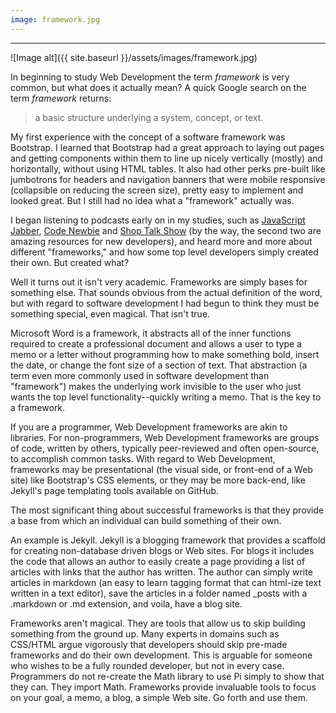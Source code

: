 ```yaml
---
image: framework.jpg
---
```

---

![Image alt]({{ site.baseurl }}/assets/images/framework.jpg)

In beginning to study Web Development the term *framework* is very common, but what does it actually mean? A quick Google search on the term *framework* returns:

> a basic structure underlying a system, concept, or text.

My first experience with the concept of a software framework was Bootstrap. I learned that Bootstrap had a great approach to laying out pages and getting components within them to line up nicely vertically (mostly) and horizontally, without using HTML tables. It also had other perks pre-built like jumbotrons for headers and navigation banners that were mobile responsive (collapsible on reducing the screen size), pretty easy to implement and looked great. But I still had no idea what a "framework" actually was.

I began listening to podcasts early on in my studies, such as [JavaScript Jabber](https://devchat.tv/js-jabber), [Code Newbie](http://www.codenewbie.org/) and [Shop Talk Show](http://shoptalkshow.com/) (by the way, the second two are amazing resources for new developers), and heard more and more about different "frameworks," and how some top level developers simply created their own. But created what?

Well it turns out it isn't very academic. Frameworks are simply bases for something else. That sounds obvious from the actual definition of the word, but with regard to software development I had begun to think they must be something special, even magical. That isn't true.

Microsoft Word is a framework, it abstracts all of the inner functions required to create a professional document and allows a user to type a memo or a letter without programming how to make something bold, insert the date, or change the font size of a section of text. That abstraction (a term even more commonly used in software development than "framework") makes the underlying work invisible to the user who just wants the top level functionality--quickly writing a memo. That is the key to a framework.

If you are a programmer, Web Development frameworks are akin to libraries. For non-programmers, Web Development frameworks are groups of code, written by others, typically peer-reviewed and often open-source, to accomplish common tasks. With regard to Web Development, frameworks may be presentational (the visual side, or front-end of a Web site) like Bootstrap's CSS elements, or they may be more back-end, like Jekyll's page templating tools available on GitHub.

The most significant thing about successful frameworks is that they provide a base from which an individual can build something of their own.

An example is Jekyll. Jekyll is a blogging framework that provides a scaffold for creating non-database driven blogs or Web sites. For blogs it includes the code that allows an author to easily create a page providing a list of articles with links that the author has written. The author can simply write articles in markdown (an easy to learn tagging format that can html-ize text written in a text editor), save the articles in a folder named _posts with a .markdown or .md extension, and voila, have a blog site.

Frameworks aren't magical. They are tools that allow us to skip building something from the ground up. Many experts in domains such as CSS/HTML argue vigorously that developers should skip pre-made frameworks and do their own development. This is arguable for someone who wishes to be a fully rounded developer, but not in every case. Programmers do not re-create the Math library to use Pi simply to show that they can. They import Math. Frameworks provide invaluable tools to focus on your goal, a memo, a blog, a simple Web site. Go forth and use them.